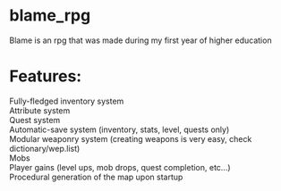 # blame_rpg

Blame is an rpg that was made during my first year of higher education

# Features:

Fully-fledged inventory system <br />
Attribute system <br />
Quest system <br />
Automatic-save system (inventory, stats, level, quests only) <br />
Modular weaponry system (creating weapons is very easy, check dictionary/wep.list) <br />
Mobs <br />
Player gains (level ups, mob drops, quest completion, etc...) <br />
Procedural generation of the map upon startup <br />
